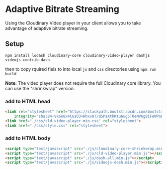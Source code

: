 # Adaptive Bitrate Streaming

Using the Cloudinary Video player in your client allows you to take advantage of adaptive bitrate streaming.  

## Setup


`npm install lodash cloudinary-core cloudinary-video-player dashjs videojs-contrib-dash`

then to copy rquired fiels to into local `js` and `css` directories using 
`npm run build`

**Note:** The video player does not require the full Cloudinary core library. You can use the "shrinkwrap" version.  

### add to HTML head 
```html 
<link rel="stylesheet" href="https://stackpath.bootstrapcdn.com/bootstrap/4.4.1/css/bootstrap.min.css"
    integrity="sha384-Vkoo8x4CGsO3+Hhxv8T/Q5PaXtkKtu6ug5TOeNV6gBiFeWPGFN9MuhOf23Q9Ifjh" crossorigin="anonymous">
<link href="./css/cld-video-player.min.css" rel="stylesheet">
<link href="./css/style.css" rel="stylesheet">
```

### add to HTML body  
```html
<script type="text/javascript" src="./js/cloudinary-core-shrinkwrap.min.js"></script>
<script type="text/javascript" src="./js/cld-video-player.min.js"></script>
<script type="text/javascript" src="./js/dash.all.min.js"></script>
<script type="text/javascript" src="./js/videojs-dash.min.js"></script>
```



<link href="https://unpkg.com/cloudinary-video-player@1.3.3/dist/cld-video-player.min.css" 
   rel="stylesheet">
<script src="https://unpkg.com/cloudinary-core@2.6.3/cloudinary-core-shrinkwrap.min.js" 
   type="text/javascript"></script>
<script src="https://unpkg.com/cloudinary-video-player@1.3.3/dist/cld-video-player.min.js" 
   type="text/javascript"></script>

<script src="https://cdnjs.cloudflare.com/ajax/libs/dashjs/3.0.0/dash.all.min.js" type="text/javascript"></script>
<script src="https://cdnjs.cloudflare.com/ajax/libs/videojs-contrib-dash/2.9.2/videojs-dash.min.js" 
    type="text/javascript">  
</script>